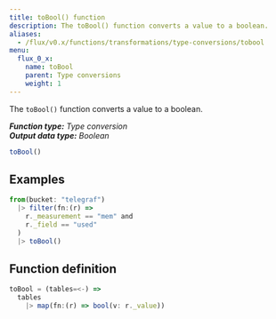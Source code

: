 ```yaml
---
title: toBool() function
description: The toBool() function converts a value to a boolean.
aliases:
  - /flux/v0.x/functions/transformations/type-conversions/tobool
menu:
  flux_0_x:
    name: toBool
    parent: Type conversions
    weight: 1
---
```


The `toBool()` function converts a value to a boolean.

_**Function type:** Type conversion_  
_**Output data type:** Boolean_

```js
toBool()
```

## Examples
```js
from(bucket: "telegraf")
  |> filter(fn:(r) =>
    r._measurement == "mem" and
    r._field == "used"
  )
  |> toBool()
```

## Function definition
```js
toBool = (tables=<-) =>
  tables
    |> map(fn:(r) => bool(v: r._value))
```
